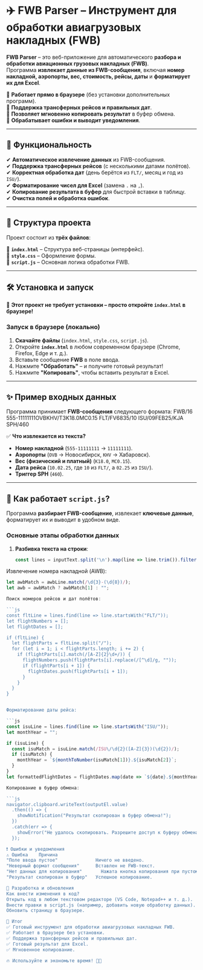 # ✈️ FWB Parser – Инструмент для обработки авиагрузовых накладных (FWB)

**FWB Parser** – это веб-приложение для автоматического **разбора и обработки авиационных грузовых накладных (FWB)**.  
Программа **извлекает данные из FWB-сообщения**, включая **номер накладной, аэропорты, вес, стоимость, рейсы, даты** и **форматирует их для Excel**.  

🔹 **Работает прямо в браузере** (без установки дополнительных программ).  
🔹 **Поддержка трансферных рейсов и правильных дат**.  
🔹 **Позволяет мгновенно копировать результат** в буфер обмена.  
🔹 **Обрабатывает ошибки и выводит уведомления**.  

---

## 📌 **Функциональность**
✔ **Автоматическое извлечение данных** из FWB-сообщения.  
✔ **Поддержка трансферных рейсов** (с несколькими датами полётов).  
✔ **Корректная обработка дат** (день берётся из `FLT/`, месяц и год из `ISU/`).  
✔ **Форматирование чисел для Excel** (замена `.` на `,`).  
✔ **Копирование результата в буфер** для быстрой вставки в таблицу.  
✔ **Очистка полей и обработка ошибок**.  

---

## 📂 **Структура проекта**
Проект состоит из **трёх файлов**:

📌 **`index.html`** – Структура веб-страницы (интерфейс).  
📌 **`style.css`** – Оформление формы.  
📌 **`script.js`** – Основная логика обработки FWB.  

---

## 🛠 **Установка и запуск**
🚀 **Этот проект не требует установки – просто откройте `index.html` в браузере!**  

### **Запуск в браузере (локально)**
1. **Скачайте файлы** (`index.html`, `style.css`, `script.js`).  
2. Откройте **`index.html`** в любом современном браузере (Chrome, Firefox, Edge и т. д.).  
3. Вставьте сообщение **FWB** в поле ввода.  
4. Нажмите **"Обработать"** – и получите готовый результат!  
5. Нажмите **"Копировать"**, чтобы вставить результат в Excel.  

---

## ✨ **Пример входных данных**
Программа принимает **FWB-сообщения** следующего формата:
FWB/16 555-11111111OVBKHV/T3K18.0MC0.15 FLT/FV6835/10 ISU/09FEB25/KJA SPH/460


✅ **Что извлекается из текста?**  
- **Номер накладной** (`555-11111111` → `11111111`).  
- **Аэропорты** (`OVB` → Новосибирск, `KHV` → Хабаровск).  
- **Вес (физический и платный)** (`K18.0`, `MC0.15`).  
- **Дата рейса** (`10.02.25`, где `10` из `FLT/`, а `02.25` из `ISU/`).  
- **Триггер SPH** (`460`).  

---

## 🔧 **Как работает `script.js`?**
Программа **разбирает FWB-сообщение**, извлекает **ключевые данные**, форматирует их и выводит в удобном виде.

### **Основные этапы обработки данных**
1. **Разбивка текста на строки**:
   ```js
   const lines = inputText.split('\n').map(line => line.trim()).filter(line => line !== "");

Извлечение номера накладной (AWB):

```js
let awbMatch = awbLine.match(/\d{3}-(\d{8})/);
let awb = awbMatch ? awbMatch[1] : "";

Поиск номеров рейсов и дат полётов:

```js
const fltLine = lines.find(line => line.startsWith("FLT/"));
let flightNumbers = [];
let flightDates = [];

if (fltLine) {
  let flightParts = fltLine.split("/");
  for (let i = 1; i < flightParts.length; i += 2) {
    if (flightParts[i].match(/[A-Z]{2}\d+/)) {
      flightNumbers.push(flightParts[i].replace(/[^\d]/g, ""));
      if (flightParts[i + 1]) {
        flightDates.push(flightParts[i + 1]);
      }
    }
  }
}


Форматирование даты рейса:

```js
const isuLine = lines.find(line => line.startsWith("ISU/"));
let monthYear = "";

if (isuLine) {
  const isuMatch = isuLine.match(/ISU\/\d{2}([A-Z]{3})(\d{2})/);
  if (isuMatch) {
    monthYear = `${monthToNumber(isuMatch[1])}.${isuMatch[2]}`;
  }
}
let formattedFlightDates = flightDates.map(date => `${date}.${monthYear}`).join("/");

Копирование в буфер обмена:

```js
navigator.clipboard.writeText(outputEl.value)
  .then(() => {
    showNotification("Результат скопирован в буфер обмена!");
  })
  .catch(err => {
    showError("Не удалось скопировать. Разрешите доступ к буферу обмена.");
  });

❗ Ошибки и уведомления
⚠ Ошибка	Причина
"Поле ввода пустое"	             Ничего не введено.
"Неверный формат сообщения"	     Вставлен не FWB-текст.
"Нет данных для копирования"	   Нажата кнопка копирования при пустом поле.
"Результат скопирован в буфер"	 Успешное копирование.

🚀 Разработка и обновления
Как внести изменения в код?
Открыть код в любом текстовом редакторе (VS Code, Notepad++ и т. д.).
Внести правки в script.js (например, добавить новую обработку данных).
Обновить страницу в браузере.

🎯 Итог
✅ Готовый инструмент для обработки авиагрузовых накладных FWB.
✅ Работает в браузере без установки.
✅ Поддержка трансферных рейсов и правильных дат.
✅ Готовый результат для Excel.
✅ Мгновенное копирование.

🔥 Используйте и экономьте время! 🚀😃
